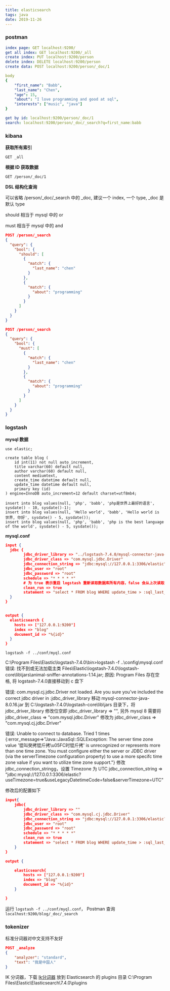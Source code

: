 ```yaml
---
title: elasticsearch
tags: java
date: 2019-11-26
---
```


### postman

```yaml
index page: GET localhost:9200/
get all index: GET localhost:9200/_all
create index: PUT localhost:9200/person
delete index: DELETE localhost:9200/person
create data: POST localhost:9200/person/_doc/1

body
{
	"first_name": "Babb",
	"last_name": "Chen",
	"age": 15,
	"about": "I love programming and good at sql",
	"interests": ["music", "java"]
}

get by id: localhost:9200/person/_doc/1
search: localhost:9200/person/_doc/_search?q=first_name:babb

```

### kibana

**获取所有索引**

```
GET _all
```

**根据 ID 获取数据**

```
GET /person/_doc/1
```

**DSL 结构化查询**

可以省略 /person/_doc/_search 中的 _doc, 建议一个 index,  一个 type,  _doc 是默认 type

should 相当于 mysql 中的 or

must 相当于 mysql 中的 and

```json
POST /person/_search
{
  "query": {
    "bool": {
      "should": [
        {
          "match": {
            "last_name": "chen"
          }
        },
        {
          "match": {
            "about": "programming"
          }
        }
      ]
    }
  }
}

POST /person/_search
{
  "query": {
    "bool": {
      "must": [
        {
          "match": {
            "last_name": "chen"
          }
        },
        {
          "match": {
            "about": "programming"
          }
        }
      ]
    }
  }
}
```

### logstash

**mysql 数据**

```mysql
use elastic;

create table blog (
	id int(11) not null auto_increment,
    title varchar(60) default null,
    author varchar(60) default null,
    content mediumtext,
    create_time datetime default null,
    update_time datetime default null,
    primary key (id)
) engine=InnoDB auto_increment=12 default charset=utf8mb4;

insert into blog values(null, 'php', 'babb', 'php是世界上最好的语言', sysdate() - 10, sysdate()-1);
insert into blog values(null, 'Hello world', 'babb', 'Hello world is 世界, 你好', sysdate() - 5, sysdate());
insert into blog values(null, 'php', 'babb', 'php is the best language of the world', sysdate() - 5, sysdate());
```

**mysql.conf**

```json
input {
  jdbc {
        jdbc_driver_library => "../logstash-7.4.0/mysql-connector-java-8.0.16.jar"
        jdbc_driver_class => "com.mysql.jdbc.Driver"
        jdbc_connection_string => "jdbc:mysql://127.0.0.1:3306/elastic"
        jdbc_user => "root"
        jdbc_password => "root"
        schedule => "* * * * *"
        # 为 true 表示重启 logstash 重新读取数据库所有内容，false 会从上次读取的内容开始往后读取
        clean_run => true
        statement => "select * FROM blog WHERE update_time > :sql_last_value AND update_time < NOW() ORDER BY update_time desc"
  }
}


output {
  elasticsearch {
    hosts => ["127.0.0.1:9200"]
    index => "blog"
    document_id => "%{id}"
  }
}
```

`logstash -f ../conf/myql.conf`

C:\Program Files\Elastic\logstash-7.4.0\bin>logstash -f  ..\config\mysql.conf
错误: 找不到或无法加载主类 Files\Elastic\logstash-7.4.0\logstash-core\lib\jars\animal-sniffer-annotations-1.14.jar;
原因: Program Files 存在空格, 将 logstash-7.4.0直接移动到 c 盘下

错误:  com.mysql.cj.jdbc.Driver not loaded. Are you sure you've included the correct jdbc driver in :jdbc_driver_library
移动 mysql-connector-java-8.0.16.jar 到 C:\logstash-7.4.0\logstash-core\lib\jars 目录下，将 jdbc_driver_library 修改位空即 jdbc_driver_library => "", 另外 mysql 8 需要将 jdbc_driver_class => "com.mysql.jdbc.Driver" 修改为
jdbc_driver_class => "com.mysql.cj.jdbc.Driver"

错误:  Unable to connect to database. Tried 1 times {:error_message=>"Java::JavaSql::SQLException: The server time zone value '锟叫癸拷锟斤拷\u05FC时锟斤拷' is unrecognized or represents more than one time zone. You must configure either the server or JDBC driver (via the serverTimezone configuration property) to use a more specifc time zone value if you want to utilize time zone support."}
修改jdbc_connection_stringg，设置 Timezone 为 UTC jdbc_connection_string  => "jdbc:mysql://127.0.0.1:3306/elastic?useTimezone=true&useLegacyDatetimeCode=false&serverTimezone=UTC"

修改后的配置如下

```json
input{
    jdbc{
        jdbc_driver_library => ""
        jdbc_driver_class => "com.mysql.cj.jdbc.Driver"
        jdbc_connection_string => "jdbc:mysql://127.0.0.1:3306/elastic?useTimezone=true&useLegacyDatetimeCode=false&serverTimezone=UTC"
        jdbc_user => "root"
        jdbc_password => "root"
        schedule => "* * * * *"
        clean_run => true
        statement => "select * FROM blog WHERE update_time > :sql_last_value AND update_time < NOW() ORDER BY update_time desc"
    }
}

output {

    elasticsearch{
        hosts => ["127.0.0.1:9200"]
        index => "blog"
        document_id => "%{id}"
    }

}
```

运行 `logstash -f ../conf/myql.conf`， Postman 查询 `localhost:9200/blog/_doc/_search`

### tokenizer

标准分词器对中文支持不友好

```json
POST _analyze
{
	"analyzer": "standard",
    "text": "我是中国人"
}
```

IK 分词器，下载 [Ik分词器](https://github.com/medcl/elasticsearch-analysis-ik/releases) 放到 Elasticsearch 的 plugins 目录 C:\Program Files\Elastic\Elasticsearch\7.4.0\plugins

